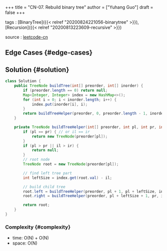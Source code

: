 +++
title = "CN-07. Rebuild binary tree"
author = ["Yuhang Guo"]
draft = false
+++

tags
: [BinaryTree]({{< relref "20200824221056-binarytree" >}}), [Recursion]({{< relref "20200813223609-recursive" >}})

source
: [leetcode-cn](https://leetcode-cn.com/problems/zhong-jian-er-cha-shu-lcof/)


## Edge Cases {#edge-cases}


## Solution {#solution}

```java
class Solution {
    public TreeNode buildTree(int[] preorder, int[] inorder) {
        if (preorder.length == 0) return null;
        Map<Integer, Integer> index = new HashMap<>();
        for (int i = 0; i < inorder.length; i++) {
            index.put(inorder[i], i);
        }
        return buildTreeHelper(preorder, 0, preorder.length - 1, inorder, 0, inorder.length - 1, index);
    }

    private TreeNode buildTreeHelper(int[] preorder, int pl, int pr, int[] inorder, int il, int ir, Map<Integer, Integer> index) {
        if (pl == pr) { // or il == ir
            return new TreeNode(preorder[pl]);
        }
        if (pl > pr || il > ir) {
            return null;
        }
        // root node
        TreeNode root = new TreeNode(preorder[pl]);

        // find left tree part
        int leftSize = index.get(root.val) - il;

        // build child tree
        root.left = buildTreeHelper(preorder, pl + 1, pl + leftSize, inorder, il, il + leftSize - 1, index);
        root.right = buildTreeHelper(preorder, pl + leftSize + 1, pr, inorder, il + leftSize + 1, ir, index);

        return root;
    }
}
```


### Complexity {#complexity}

-   time: O(N) + O(N)
-   space: O(N)
